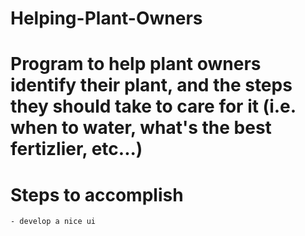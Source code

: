 # Helping-Plant-Owners

# Program to help plant owners identify their plant, and the steps they should take to care for it (i.e. when to water, what's the best fertizlier, etc...)

# Steps to accomplish
	- develop a nice ui
